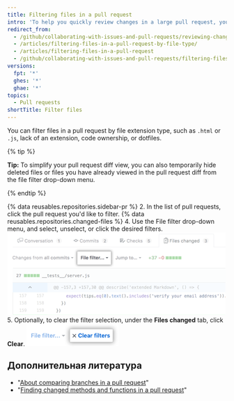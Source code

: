 ```yaml
---
title: Filtering files in a pull request
intro: 'To help you quickly review changes in a large pull request, you can filter changed files.'
redirect_from:
  - /github/collaborating-with-issues-and-pull-requests/reviewing-changes-in-pull-requests/filtering-files-in-a-pull-request
  - /articles/filtering-files-in-a-pull-request-by-file-type/
  - /articles/filtering-files-in-a-pull-request
  - /github/collaborating-with-issues-and-pull-requests/filtering-files-in-a-pull-request
versions:
  fpt: '*'
  ghes: '*'
  ghae: '*'
topics:
  - Pull requests
shortTitle: Filter files
---
```


You can filter files in a pull request by file extension type, such as `.html` or `.js`, lack of an extension, code ownership, or dotfiles.

{% tip %}

**Tip:** To simplify your pull request diff view, you can also temporarily hide deleted files or files you have already viewed in the pull request diff from the file filter drop-down menu.

{% endtip %}

{% data reusables.repositories.sidebar-pr %}
2. In the list of pull requests, click the pull request you'd like to filter.
{% data reusables.repositories.changed-files %}
4. Use the File filter drop-down menu, and select, unselect, or click the desired filters. ![File filter option above pull request diff](/assets/images/help/pull_requests/file-filter-option.png)
5. Optionally, to clear the filter selection, under the **Files changed** tab, click **Clear**. ![Clear file filter selection](/assets/images/help/pull_requests/clear-file-filter.png)

## Дополнительная литература

- "[About comparing branches in a pull request](/articles/about-comparing-branches-in-pull-requests)"
- "[Finding changed methods and functions in a pull request](/articles/finding-changed-methods-and-functions-in-a-pull-request)"
